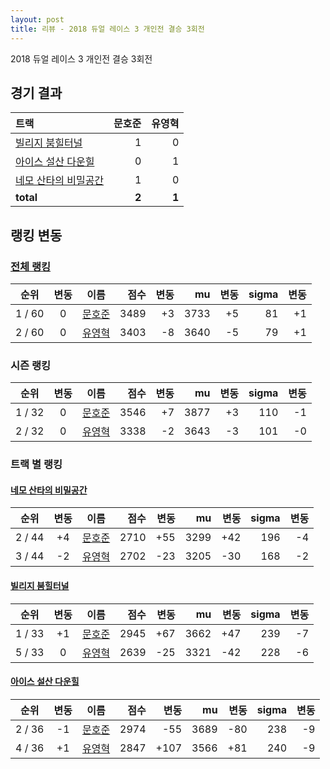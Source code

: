 ```yaml
---
layout: post
title: 리뷰 - 2018 듀얼 레이스 3 개인전 결승 3회전
---
```


2018 듀얼 레이스 3 개인전 결승 3회전


## 경기 결과

| 트랙 | 문호준 | 유영혁 |
|:---|---:|---:|
| [빌리지 붐힐터널](../boomhill) | 1 | 0 |
| [아이스 설산 다운힐](../seolsan) | 0 | 1 |
| [네모 산타의 비밀공간](../santa) | 1 | 0 |
| __total__ | __2__ | __1__ |


## 랭킹 변동


### [전체 랭킹](../singles-full)

| 순위 | 변동 | 이름 | 점수 | 변동 | mu | 변동 | sigma | 변동 |
|:---:|:---:|:---:|---:|---:|---:|---:|---:|---:|
| 1 / 60 | 0 | [문호준](../munhojun) | 3489 | +3 | 3733 | +5 | 81 | +1 |
| 2 / 60 | 0 | [유영혁](../yuyeonghyeok) | 3403 | -8 | 3640 | -5 | 79 | +1 |

### 시즌 랭킹

| 순위 | 변동 | 이름 | 점수 | 변동 | mu | 변동 | sigma | 변동 |
|:---:|:---:|:---:|---:|---:|---:|---:|---:|---:|
| 1 / 32 | 0 | [문호준](../munhojun) | 3546 | +7 | 3877 | +3 | 110 | -1 |
| 2 / 32 | 0 | [유영혁](../yuyeonghyeok) | 3338 | -2 | 3643 | -3 | 101 | -0 |

### 트랙 별 랭킹


#### [네모 산타의 비밀공간](../santa)

| 순위 | 변동 | 이름 | 점수 | 변동 | mu | 변동 | sigma | 변동 |
|:---:|:---:|:---:|---:|---:|---:|---:|---:|---:|
| 2 / 44 | +4 | [문호준](../munhojun) | 2710 | +55 | 3299 | +42 | 196 | -4 |
| 3 / 44 | -2 | [유영혁](../yuyeonghyeok) | 2702 | -23 | 3205 | -30 | 168 | -2 |

#### [빌리지 붐힐터널](../boomhill)

| 순위 | 변동 | 이름 | 점수 | 변동 | mu | 변동 | sigma | 변동 |
|:---:|:---:|:---:|---:|---:|---:|---:|---:|---:|
| 1 / 33 | +1 | [문호준](../munhojun) | 2945 | +67 | 3662 | +47 | 239 | -7 |
| 5 / 33 | 0 | [유영혁](../yuyeonghyeok) | 2639 | -25 | 3321 | -42 | 228 | -6 |

#### [아이스 설산 다운힐](../seolsan)

| 순위 | 변동 | 이름 | 점수 | 변동 | mu | 변동 | sigma | 변동 |
|:---:|:---:|:---:|---:|---:|---:|---:|---:|---:|
| 2 / 36 | -1 | [문호준](../munhojun) | 2974 | -55 | 3689 | -80 | 238 | -9 |
| 4 / 36 | +1 | [유영혁](../yuyeonghyeok) | 2847 | +107 | 3566 | +81 | 240 | -9 |
